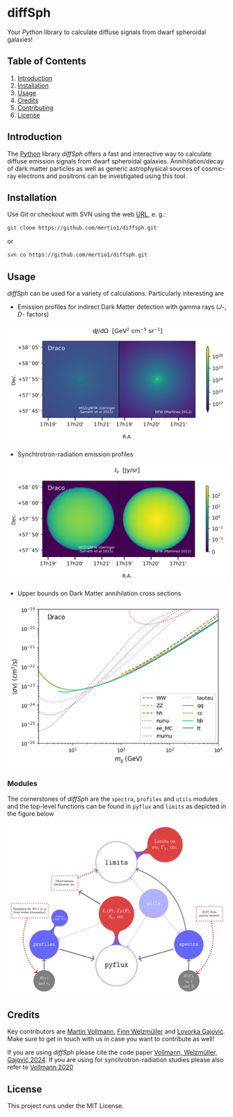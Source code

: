 # diffSph
Your *Python* library to calculate diffuse signals from dwarf spheroidal galaxies!


## Table of Contents
1. [Introduction](#Introduction)
2. [Installation](#Installation)
3. [Usage](#Usage)
4. [Credits](#Credits)
5. [Contributing](#Contributing)
6. [License](#License)


## Introduction
The [Python](https://www.python.org/) library *diffSph* offers a fast and interactive way to calculate diffuse emission signals from dwarf spheroidal galaxies. Annihilation/decay of dark matter particles as well as generic astrophysical sources of cosmic-ray electrons and positrons can be investigated using this tool.

## Installation
Use Git or checkout with SVN using the web [URL](https://github.com/mertio1/diffsph.git), e. g.:
```bash
git clone https://github.com/mertio1/diffsph.git
```

or 
```bash
svn co https://github.com/mertio1/diffsph.git
```

## Usage
*diffSph* can be used for a variety of calculations. Particularly interesting are

* Emission profiles for indirect Dark Matter detection with gamma rays (*J*-, *D*- factors)

![jfactor](/figs/promptcolor.png)

* Synchtrotron-radiation emission profiles

![synchmap](/figs/synchcolor.png)

* Upper bounds on Dark Matter annihilation cross sections

![sigmav](/figs/svlimits.png)


### Modules
The cornerstones of *diffSph* are the `spectra`, `profiles` and `utils` modules and the top-level functions can be found in `pyflux` and `limits` as depicted in the figure below

![architecture](/figs/mindmap_diffsph.png)


## Credits
Key contributors are [Martin Vollmann](https://github.com/mertio1), [Finn Welzmüller](https://github.com/FinnWelzmueller)
and [Lovorka Gajović](https://github.com/lovork). Make sure to get in touch with us in case you want to contribute as well! 

If you are using *diffSph* please cite the code paper [Vollmann, Welzmüller, Gajović 2024][paper 1]. If you are using for synchrotron-radiation studies please also refer to [Vollmann 2020][paper 2]

## License
This project runs under the MIT License.

<!--- References --->

[paper 1]: <https://arxiv.org> (M. Vollmann, F. Welzmüller , L. Gajović, "diffSph: a Python tool to compute diffuse signals from dwarf spheroidal galaxies")

[paper 2]: <https://arxiv.org/abs/2011.11947> 'M. Vollmann, "Universal profiles for radio searches of dark matter in dwarf galaxies"'

